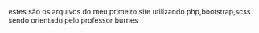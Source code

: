 estes são os arquivos do meu primeiro site utilizando php,bootstrap,scss
sendo orientado pelo professor burnes
